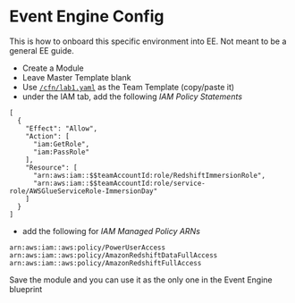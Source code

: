 # Event Engine Config

This is how to onboard this specific environment into EE.  Not meant to be a general EE guide.

- Create a Module
- Leave Master Template blank
- Use [`/cfn/lab1.yaml`](cfn/lab1.yaml) as the Team Template (copy/paste it)
- under the IAM tab, add the following *IAM Policy Statements*
```
[
  {
    "Effect": "Allow",
    "Action": [
      "iam:GetRole",
      "iam:PassRole"
    ],
    "Resource": [
      "arn:aws:iam::$$teamAccountId:role/RedshiftImmersionRole",
      "arn:aws:iam::$$teamAccountId:role/service-role/AWSGlueServiceRole-ImmersionDay"
    ]
  }
]
```
- add the following for *IAM Managed Policy ARNs*
```
arn:aws:iam::aws:policy/PowerUserAccess
arn:aws:iam::aws:policy/AmazonRedshiftDataFullAccess
arn:aws:iam::aws:policy/AmazonRedshiftFullAccess
```

Save the module and you can use it as the only one in the Event Engine blueprint
